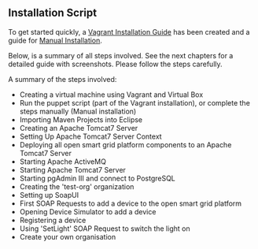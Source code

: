 ## Installation Script

To get started quickly, a [Vagrant Installation Guide](./Setup-VM-Vagrant.md) has been created and a guide for [Manual Installation](./manualInstallation.md).

Below, is a summary of all steps involved. See the next chapters for a detailed guide with screenshots.
Please follow the steps carefully.

A summary of the steps involved:
- Creating a virtual machine using Vagrant and Virtual Box
- Run the puppet script (part of the Vagrant installation), or complete the steps manually (Manual installation)
- Importing Maven Projects into Eclipse
- Creating an Apache Tomcat7 Server
- Setting Up Apache Tomcat7 Server Context
- Deploying all open smart grid platform components to an Apache Tomcat7 Server
- Starting Apache ActiveMQ
- Starting Apache Tomcat7 Server
- Starting pgAdmin III and connect to PostgreSQL
- Creating the 'test-org' organization
- Setting up SoapUI
- First SOAP Requests to add a device to the open smart grid platform
- Opening Device Simulator to add a device
- Registering a device
- Using 'SetLight' SOAP Request to switch the light on
- Create your own organisation
